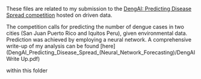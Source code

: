 These files are related to my submission to the [DengAI: Predicting Disease Spread competition](https://www.drivendata.org/competitions/44/dengai-predicting-disease-spread/) hosted on driven data.

The competition calls for predicting the number of dengue cases in two cities (San Juan Puerto Rico and Iquitos Peru), given environmental data. Prediction was achieved by employing a neural network.
A comprehensive write-up of my analysis can be found [here] (DengAI_Predicting_Disease_Spread_(Neural_Network_Forecasting)/DengAI Write Up.pdf)

within this folder
